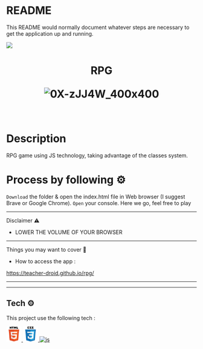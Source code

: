 # README 

This README would normally document whatever steps are necessary to get the
application up and running.




<a href="https://teacher-droid.github.io/rpg/"><img src="https://i.imgur.com/0jeOc0F.png" width="20%" /></a>

<h1 align ="center">
            RPG

![0X-zJJ4W_400x400](https://www.rom-game.fr/multimedia/news/130401_pixelry.jpg)
</h1>
<br>



# Description

 RPG game using JS technology, taking advantage of the classes system.




# Process by following ⚙️


`Download` the folder & open the index.html file in Web browser (I suggest Brave or Google Chrome).
`Open` your console.
 Here we go, feel free to play

<hr>


Disclaimer ⚠

* LOWER THE VOLUME OF YOUR BROWSER

<hr>

Things you may want to cover 📝


* How to access the app :
 
 https://teacher-droid.github.io/rpg/




<hr>
<hr>


## Tech ⚙️

<p align="left"> This project use the following tech : <br>


<a href="https://www.w3.org/html/" target="_blank" rel="noreferrer"> <img src="https://raw.githubusercontent.com/devicons/devicon/master/icons/html5/html5-original-wordmark.svg" alt="html5" width="40" height="40"/> </a>
<a href="https://www.w3schools.com/css/" target="_blank" rel="noreferrer"> <img src="https://raw.githubusercontent.com/devicons/devicon/master/icons/css3/css3-original-wordmark.svg" alt="css3" width="40" height="40"/> 
<a href="https://www.w3schools.com/js/" target="_blank" rel="noreferrer"> <img src="https://cdn.jsdelivr.net/gh/devicons/devicon/icons/javascript/javascript-original.svg" alt="js" width="40" height="40"/> </a> </p>

